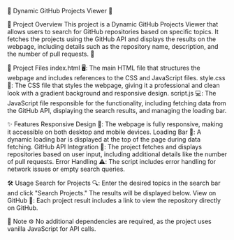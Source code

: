 🌟 Dynamic GitHub Projects Viewer 🌟

📜 Project Overview
This project is a Dynamic GitHub Projects Viewer that allows users to search for GitHub repositories based on specific topics. 
It fetches the projects using the GitHub API and displays the results on the webpage, including details such as the repository name, description, and the number of pull requests. 🎯

📂 Project Files
index.html 🖥️: The main HTML file that structures the webpage and includes references to the CSS and JavaScript files.
style.css 🎨: The CSS file that styles the webpage, giving it a professional and clean look with a gradient background and responsive design.
script.js 💻: The JavaScript file responsible for the functionality, including fetching data from the GitHub API, displaying the search results, and managing the loading bar.

✨ Features
Responsive Design 📱: The webpage is fully responsive, making it accessible on both desktop and mobile devices.
Loading Bar 🚀: A dynamic loading bar is displayed at the top of the page during data fetching.
GitHub API Integration 🔗: The project fetches and displays repositories based on user input, including additional details like the number of pull requests.
Error Handling ⚠️: The script includes error handling for network issues or empty search queries.

🛠️ Usage
Search for Projects 🔍: Enter the desired topics in the search bar and click "Search Projects." The results will be displayed below.
View on GitHub 🔗: Each project result includes a link to view the repository directly on GitHub.

📝 Note
⚙️ No additional dependencies are required, as the project uses vanilla JavaScript for API calls.
